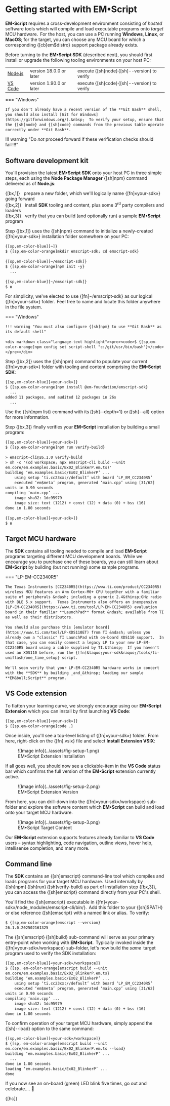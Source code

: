 # Getting started with EM&bull;Script

**EM&bull;Script** requires a cross-development environment consisting of _hosted_&thinsp; software tools which will compile and load executable programs onto _target_&thinsp; MCU hardware.&thinsp; For the host, you can use a PC running **Windows**, **Linux**, or **MacOS**; for the target, you can choose any MCU board for which a corresponding {[cb]em$distro} support package already exists.

Before turning to the **EM&bull;Script SDK** (described next), you should first install or upgrade the following tooling environments on your host PC:

|  |  |  |
|:-|:-|:-|
|[Node.js](https://nodejs.org/en/download)|version 18.0.0 or later| execute {[sh]node}&thinsp;{[sh]--version} to verify |
|[VS Code](https://code.visualstudio.com/download)|version 1.90.0 or later| execute {[sh]code}&thinsp;{[sh]--version} to verify |

=== "Windows"

    If you don't already have a recent version of the **Git Bash** shell, you should also install [Git for Windows](https://gitforwindows.org/).&nbsp;  To verify your setup, ensure that the {[sh]node} and {[sh]code} commands from the previous table operate correctly under **Git Bash**.

!!! warning "Do _not_ proceed forward if these verification checks should fail&thinsp;!!!"


## Software development kit

You'll provision the latest **EM&bull;Script SDK** onto your host PC in three simple steps, each using the **Node Package Manager** {[sh]npm} command delivered as of **Node.js**:

{[bx,1]} &nbsp; prepare a new folder, which we'll logically name {[fn]&laquo;your-sdk&raquo;} going forward<br>
{[bx,2]} &nbsp; install **SDK** tooling and content, plus some 3<sup>rd</sup> party compilers and loaders<br>
{[bx,3]} &nbsp; verify that you can build (and optionally run) a sample **EM&bull;Script** program

Step {[bx,1]} uses the {[sh]npm} command to initialize a newly-created {[fn]&laquo;your-sdk&raquo;} installation folder somewhere on your PC:

<div markdown class="language-text highlight"><pre><code>{[sp,em-color-blue][~]}
$ {[sp,em-color-orange]mkdir emscript-sdk; cd emscript-sdk}<br>
{[sp,em-color-blue][~/emscript-sdk]}
$ {[sp,em-color-orange]npm init -y}
  ...<br>
{[sp,em-color-blue][~/emscript-sdk]}
$ &#9646</code></pre></div>

For simplicity, we've elected to use {[fn]~/emscript-sdk} as our logical {[fn]&laquo;your-sdk&raquo;} folder.&thinsp; Feel free to name and locate this folder anywhere in the file system. 

=== "Windows"

    !!! warning "You must also configure {[sh]npm} to use **Git Bash** as its default shell"

    <div markdown class="language-text highlight"><pre><code>$ {[sp,em-color-orange]npm config set script-shell "c:/git/usr/bin/bash"}</code></pre></div>


Step {[bx,2]} uses the {[sh]npm} command to populate your current {[fn]&laquo;your-sdk&raquo;} folder with tooling and content comprising the **EM&bull;Script SDK**:

<div markdown class="language-text highlight"><pre><code>{[sp,em-color-blue][&laquo;your-sdk&raquo;]}
$ {[sp,em-color-orange]npm install @em-foundation/emscript-sdk}
  ...
added 11 packages, and audited 12 packages in 26s
  ...</code></pre></div>

Use the {[sh]npm list} command with its&thinsp;{[sh]--depth=1} or&thinsp;{[sh]--all} option for more information.

Step {[bx,3]} finally verifies your **EM&bull;Script** installation by building a small program: 

<div markdown class="language-text highlight"><pre><code>{[sp,em-color-blue][&laquo;your-sdk&raquo;]}
$ {[sp,em-color-orange]npm run verify-build}<br>
&gt; emscript-cli@26.1.0 verify-build
&gt; sh -c '(cd workspace; npx emscript-cli build --unit em.core/em.examples.basic/Ex02_BlinkerP.em.ts)'
building ‘em.examples.basic/Ex02_BlinkerP’ ...
    using setup ‘ti.cc23xx://default’ with board ‘LP_EM_CC2340R5’
    executed ‘em$meta’ program, generated ‘main.cpp’ using [31/62] units in 0.90 seconds
compiling ‘main.cpp’ ...
    image sha32: 1dc95979
    image size: text (1212) + const (12) + data (0) + bss (16)
done in 1.80 seconds<br>
{[sp,em-color-blue][&laquo;your-sdk&raquo;]}
$ &#x25AE</code></pre></div>

## Target MCU hardware

The **SDK** contains all tooling needed to compile and load **EM&bull;Script** programs targeting different MCU development boards.&thinsp;  While we encourage you to purchase one of these boards, you can still learn about **EM&bull;Script** by building (but not running) some sample programs.

=== "LP-EM-CC2340R5"

    The Texas Instruments [CC2340R5](https://www.ti.com/product/CC2340R5) wireless MCU features an Arm Cortex-M0+ CPU together with a familiar suite of peripherals &ndash; including a generic 2.4&thinsp;GHz radio with BLE 5.x support.  Texas Instruments also offers an inexpensive [LP-EM-CC2340R5](https://www.ti.com/tool/LP-EM-CC2340R5) evaluation board in their familiar **LaunchPad** format &ndash; available from TI as well as their distributors.

    You should also purchase this [emulator board](https://www.ti.com/tool/LP-XDS110ET) from TI &ndash; unless you already own a "classic" TI LaunchPad with on-board XDS110 support.  In that case, you can easily connect a legacy LP to your new LP-EM-CC2340R5 board using a cable supplied by TI.&thinsp;  If you haven't used an XDS110 before, run the {[fn]&laquo;your-sdk&raquo;/tools/ti-uniflash/one_time_setup} script.

    We'll soon verify that your LP-EM-CC2340R5 hardware works in concert with the **SDK** by building _and_&thinsp; loading our sample **EM&bull;Script** program.
    
## VS Code extension

To flatten your learning curve, we strongly encourage using our **EM&bull;Script Extension** which you can install by first launching **VS Code**:

<div markdown class="language-text highlight"><pre><code>{[sp,em-color-blue][&laquo;your-sdk&raquo;]}
$ {[sp,em-color-orange]code .}</code></pre></div>

Once inside, you'll see a top-level listing of {[fn]&laquo;your-sdk&raquo;} folder.&thinsp; From here, right-click on the {[fn].vsix} file and select **Install Extension VSIX**:

<figure markdown id="fig1">
![Image info](../assets/fig-setup-1.png)
<figcaption>EM&bull;Script Extension Installation
</figure>

If all goes well, you should now see a clickable-item in the **VS Code** status bar which confirms the full version of the **EM&bull;Script** extension currently active.

<figure markdown id="fig2">
![Image info](../assets/fig-setup-2.png)
<figcaption>EM&bull;Script Extension Version
</figure>

From here, you can drill-down into the {[fn]&laquo;your-sdk&raquo;/workspace} sub-folder and explore the software content which **EM&bull;Script** can build and load onto your target MCU hardware.

<figure markdown id="fig3">
![Image info](../assets/fig-setup-3.png)
<figcaption>EM&bull;Script Target Content
</figure>

Our **EM&bull;Script** extension supports features already familiar to **VS Code** users &ndash; syntax highlighting, code navigation, outline views, hover help, intellisense completion, and many more.

## Command line

The **SDK** contains an {[sh]emscript} command-line tool which compiles and loads programs for your target MCU hardware.&thinsp; Used internally by {[sh]npm}&thinsp;{[sh]run}&thinsp;{[sh]verify-build} as part of installation step {[bx,3]}, you can access the {[sh]emscript} command directly from your PC's shell.

You'll find the {[sh]emscript} executable in {[fn]&laquo;your-sdk&raquo;/node_modules/emscript-cli/bin/}.&thinsp; Add this folder to your {[sh]$PATH} or else reference {[sh]emscript} with a named link or alias.&thinsp; To verify:

<div markdown class="language-text highlight"><pre><code>$ {[sp,em-color-orange]emscript --version}
26.1.0.202502161325</code></pre></div>

The {[sh]emscript}&thinsp;{[sh]build} sub-command will serve as your primary entry-point when working with **EM&bull;Script**.&thinsp; Typically invoked inside the {[fn]&laquo;your-sdk&raquo;/workspace} sub-folder, let's now build the _same_&thinsp; target program used to verify the SDK installation:

<div markdown class="language-text highlight"><pre><code>{[sp,em-color-blue][&laquo;your-sdk&raquo;/workspace]}
$ {[sp, em-color-orange]emscript build --unit em.core/em.examples.basic/Ex02_BlinkerP.em.ts}
building ‘em.examples.basic/Ex02_BlinkerP’ ...
    using setup ‘ti.cc23xx://default’ with board ‘LP_EM_CC2340R5’
    executed ‘em$meta’ program, generated ‘main.cpp’ using [31/62] units in 0.90 seconds
compiling ‘main.cpp’ ...
    image sha32: 1dc95979
    image size: text (1212) + const (12) + data (0) + bss (16)
done in 1.80 seconds</code></pre></div>

To confirm operation of your target MCU hardware, simply append the {[sh]--load} option to the same command:

<div markdown class="language-text highlight"><pre><code>{[sp,em-color-blue][&laquo;your-sdk&raquo;/workspace]}
$ {[sp, em-color-orange]emscript build --unit em.core/em.examples.basic/Ex02_BlinkerP.em.ts --load}
building ‘em.examples.basic/Ex02_BlinkerP’ ...
  ...
done in 1.80 seconds
loading ‘em.examples.basic/Ex02_BlinkerP’ ...
done</code></pre></div>

If you now see an on-board (green) LED blink five times, go out and celebrate.... :beers:

{[hc]}

